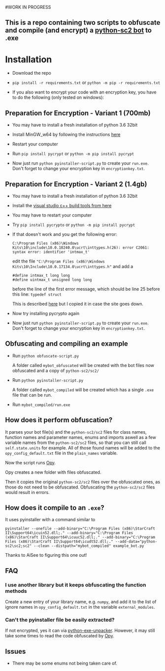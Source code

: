 #WORK IN PROGRESS

## This is a repo containing two scripts to obfuscate and compile (and encrypt) a [python-sc2 bot](https://github.com/Dentosal/python-sc2) to .exe

# Installation

- Download the repo
- `pip install -r requirements.txt` or `python -m pip -r requirements.txt`

- If you also want to encrypt your code with an encryption key, you have to do the following (only tested on windows):

## Preparation for Encryption - Variant 1 (700mb)

- You may have to install a fresh installation of python 3.6 32bit

- Install MinGW_w64 by following the instructions [here](https://wiki.python.org/moin/WindowsCompilers#GCC_-_MinGW-w64_.28x86.2C_x64.29)

- Restart your computer

- Run `pip install pycrypt` or `python -m pip install pycrypt`

- Now just run `python pyinstaller-script.py` to create your `run.exe`. Don't forget to change your encryption key in `encryptionkey.txt`.


## Preparation for Encryption - Variant 2 (1.4gb)

- You may have to install a fresh installation of python 3.6 32bit

- Install the [visual studio c++ build tools from here](https://wiki.python.org/moin/WindowsCompilers#Microsoft_Visual_C.2B-.2B-_14.0_standalone:_Build_Tools_for_Visual_Studio_2017_.28x86.2C_x64.2C_ARM.2C_ARM64.29)

- You may have to restart your computer

- Try `pip install pycrypto` or `python -m pip install pycrypt`

- If that doesn't work and you get the following error:
    
    ```C:\Program Files (x86)\Windows Kits\10\include\10.0.10240.0\ucrt\inttypes.h(26): error C2061: syntax error: identifier 'intmax_t'```

    edit the file `"C:\Program Files (x86)\Windows Kits\10\Include\10.0.17134.0\ucrt\inttypes.h"` and add a 
    ```
    #define intmax_t long long
    #define uintmax_t unsigned long long
    ```
    before the line of the first error message, which should be line 25 before this line: `typedef struct`
    
    This is described [here](http://www.xavierdupre.fr/app/pymyinstall/helpsphinx/blog/2017/2017-01-03_pycrypto.html) but I copied it in case the site goes down.

- Now try installing pycrypto again

- Now just run `python pyinstaller-script.py` to create your `run.exe`. Don't forget to change your encryption key in `encryptionkey.txt`.

## Obfuscating and compiling an example
- Run `python obfuscate-script.py`

    A folder called `mybot_obfuscated` will be created with the bot files now obfuscated and a copy of `python-sc2/sc2/`
- Run `python pyinstaller-script.py`

    A folder called `mybot_compiled` will be created which has a single `.exe` file that can be run.

- Run `mybot_compiled/run.exe`

## How does it perform obfuscation?

It parses your bot file(s) and the `python-sc2/sc2` files for class names, function names and parameter names, enums and imports aswell as a few variable names from the `python-sc2/sc2` files, so that you can still call `self.state.units` for example. All of those found names will be added to the `opy_config_default.txt` file in the `plain_names` variable.

Now the script runs [Opy](https://github.com/QQuick/Opy).

Opy creates a new folder with files obfuscated.

Then it copies the original `python-sc2/sc2` files over the obfuscated ones, as those do not need to be obfuscated. Obfuscating the `python-sc2/sc2` files would result in errors.

## How does it compile to an `.exe`?

It uses pyinstaller with a command similar to

`pyinstaller --onefile --add-binary="C:\Program Files (x86)\StarCraft II\Support64\icuin52.dll;." --add-binary="C:\Program Files (x86)\StarCraft II\Support64\icuuc52.dll;." --add-binary="C:\Program Files (x86)\StarCraft II\Support64\icudt52.dll;." --add-data="python-sc2\sc2;sc2" --clean --distpath="mybot_compiled" example_bot.py`

Thanks to AiSee to figuring this one out!

## FAQ

### I use another library but it keeps obfuscating the function methods

Create a new entry of your library name, e.g. `numpy`, and add it to the list of ignore names in `opy_config_default.txt` in the variable `external_modules`. 

### Can't the pyinstaller file be easily extracted?

If not encrypted, yes it can via [python-exe-unpacker](https://github.com/countercept/python-exe-unpacker).
However, it may still take some times to read the code obfuscated by [Opy](https://github.com/QQuick/Opy).

## Issues

- There may be some enums not being taken care of.
